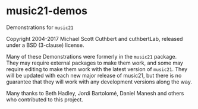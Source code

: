 # music21-demos

Demonstrations for `music21`

Copyright 2004-2017 Michael Scott Cuthbert and cuthbertLab, released under a BSD (3-clause) license.

Many of these Demonstrations were formerly in the `music21` package.  
They may require external packages to make them work, and some may require editing to make them work with the latest version
of `music21`.  They will be updated with each new major release of music21, but there is no guarantee that they will work with
any development versions along the way.

Many thanks to Beth Hadley, Jordi Bartolomé, Daniel Manesh and others who contributed to this project.
